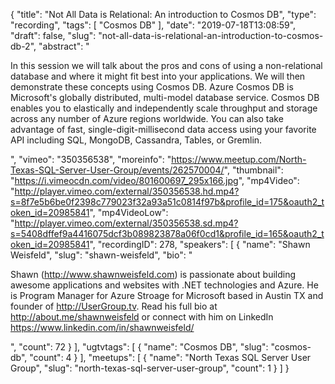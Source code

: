 {
  "title": "Not All Data is Relational: An introduction to Cosmos DB",
  "type": "recording",
  "tags": [
    "Cosmos DB"
  ],
  "date": "2019-07-18T13:08:59",
  "draft": false,
  "slug": "not-all-data-is-relational-an-introduction-to-cosmos-db-2",
  "abstract": "<p>In this session we will talk about the pros and cons of using a non-relational database and where it might fit best into your applications. We will then demonstrate these concepts using Cosmos DB. Azure Cosmos DB is Microsoft's globally distributed, multi-model database service. Cosmos DB enables you to elastically and independently scale throughput and storage across any number of Azure regions worldwide. You can also take advantage of fast, single-digit-millisecond data access using your favorite API including SQL, MongoDB, Cassandra, Tables, or Gremlin.</p>",
  "vimeo": "350356538",
  "moreinfo": "https://www.meetup.com/North-Texas-SQL-Server-User-Group/events/262570004/",
  "thumbnail": "https://i.vimeocdn.com/video/801600697_295x166.jpg",
  "mp4Video": "http://player.vimeo.com/external/350356538.hd.mp4?s=8f7e5b6be0f2398c779023f32a93a51c0814f97b&profile_id=175&oauth2_token_id=20985841",
  "mp4VideoLow": "http://player.vimeo.com/external/350356538.sd.mp4?s=5408dffef9a4416075dcf3b089823878a06f0cd1&profile_id=165&oauth2_token_id=20985841",
  "recordingID": 278,
  "speakers": [
    {
      "name": "Shawn Weisfeld",
      "slug": "shawn-weisfeld",
      "bio": "<p>Shawn (http://www.shawnweisfeld.com) is passionate about building awesome applications and websites with .NET technologies and Azure. He is Program Manager for Azure Stroage for Microsoft based in Austin TX and founder of http://UserGroup.tv. Read his full bio at http://about.me/shawnweisfeld or connect with him on LinkedIn https://www.linkedin.com/in/shawnweisfeld/</p>",
      "count": 72
    }
  ],
  "ugtvtags": [
    {
      "name": "Cosmos DB",
      "slug": "cosmos-db",
      "count": 4
    }
  ],
  "meetups": [
    {
      "name": "North Texas SQL Server User Group",
      "slug": "north-texas-sql-server-user-group",
      "count": 1
    }
  ]
}